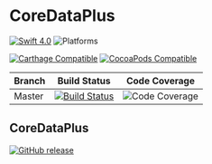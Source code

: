# CoreDataPlus

[![Swift 4.0](https://img.shields.io/badge/Swift-4.0-orange.svg?style=flat)](https://developer.apple.com/swift)
![Platforms](https://img.shields.io/badge/Platform-iOS%2010%2B%20|%20macOS%2010.12+%20|%20tvOS%2010+%20|%20watchOS%203+-blue.svg) 

[![Carthage Compatible](https://img.shields.io/badge/Carthage-compatible-4BC51D.svg?style=flat)](https://github.com/Carthage/Carthage)
[![CocoaPods Compatible](https://img.shields.io/cocoapods/v/CoreDataPlus.svg)](https://cocoapods.org/pods/CoreDataPlus)

|Branch|Build Status|Code Coverage|
|----|----|----|
|Master|[![Build Status](https://travis-ci.org/tinrobots/CoreDataPlus.svg?branch=master)](https://travis-ci.org/tinrobots/CoreDataPlus)| ![Code Coverage](https://img.shields.io/codecov/c/github/tinrobots/CoreDataPlus/master.svg)|

## CoreDataPlus
[![GitHub release](https://img.shields.io/github/release/tinrobots/CoreDataPlus.svg)](https://github.com/tinrobots/CoreDataPlus/releases) 